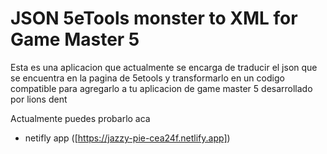 # JSON 5eTools monster to XML for Game Master 5

Esta es una aplicacion que actualmente se encarga de traducir el json que se encuentra en la pagina de 5etools y transformarlo en un codigo compatible para agregarlo a tu aplicacion de game master 5 desarrollado por lions dent

Actualmente puedes probarlo aca

- netifly app ([https://jazzy-pie-cea24f.netlify.app])


